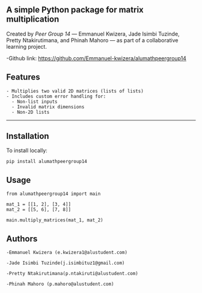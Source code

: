 A simple Python package for matrix multiplication
---
 Created by *Peer Group 14* — Emmanuel Kwizera, Jade Isimbi Tuzinde, Pretty Ntakirutimana, and Phinah Mahoro — as part of a collaborative learning project.

-Github link: https://github.com/Emmanuel-kwizera/alumathpeergroup14

## Features

```
- Multiplies two valid 2D matrices (lists of lists)
- Includes custom error handling for:
  - Non-list inputs
  - Invalid matrix dimensions
  - Non-2D lists
```
---

## Installation

To install locally:

```
pip install alumathpeergroup14
```
 
## Usage

```
from alumathpeergroup14 import main 

mat_1 = [[1, 2], [3, 4]]
mat_2 = [[5, 6], [7, 8]]

main.multiply_matrices(mat_1, mat_2)

```

## Authors

```
-Emmanuel Kwizera (e.kwizera1@alustudent.com)

-Jade Isimbi Tuzinde(j.isimbituz1@gmail.com)

-Pretty Ntakirutimana(p.ntakiruti@alustudent.com)

-Phinah Mahoro (p.mahoro@alustudent.com)

```
